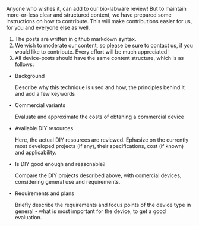 Anyone who wishes it, can add to our bio-labware review! But to maintain more-or-less clear and structured content, we have prepared some instructions on how to contribute. This will make contributions easier for us, for you and everyone else as well.

1. The posts are written in github markdown syntax.
2. We wish to moderate our content, so please be sure to contact us, if you would like to contribute. Every effort will be much appreciated!
3. All device-posts should have the same content structure, which is as follows:

- Background

  Describe why this technique is used and how, the principles behind it and add a few keywords
  
- Commercial variants

  Evaluate and approximate the costs of obtaning a commercial device
  
- Available DIY resources

  Here, the actual DIY resources are reviewed. Ephasize on the currently most developed projects (if any), their specifications, cost (if known) and applicability.
  
- Is DIY good enough and reasonable?

  Compare the DIY projects described above, with comercial devices, considering general use and requirements.
  
- Requirements and plans

  Briefly describe the requirements and focus points of the device type in general - what is most important for the device, to get a good evaluation.
  

